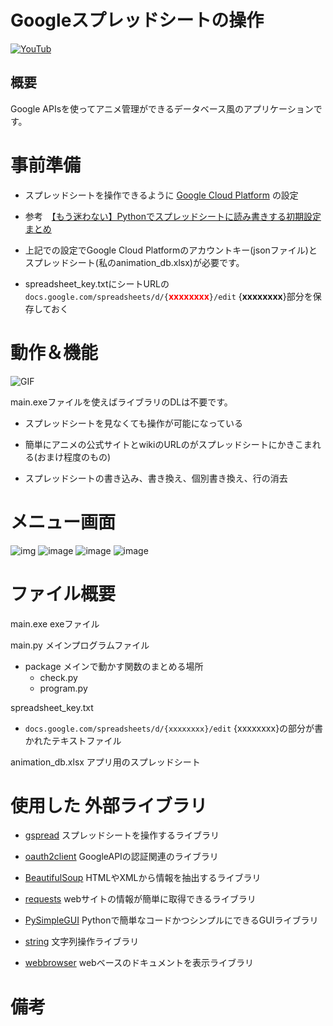 
# Googleスプレッドシートの操作
[![YouTub](https://user-images.githubusercontent.com/69783019/115862464-28564680-a46f-11eb-92e5-808735bf9aab.jpg)](https://youtu.be/w8SghIEXhXY)


## 概要
Google APIsを使ってアニメ管理ができるデータベース風のアプリケーションです。


# 事前準備
* スプレッドシートを操作できるように [Google Cloud Platform](https://console.cloud.google.com/apis/library?folder=&organizationId=&project=tidal-mode-303814) の設定

* 参考　[【もう迷わない】Pythonでスプレッドシートに読み書きする初期設定まとめ](https://tanuhack.com/operate-spreadsheet/)

* 上記での設定でGoogle Cloud Platformのアカウントキー(jsonファイル)とスプレッドシート(私のanimation_db.xlsx)が必要です。

* spreadsheet_key.txtにシートURLの
`docs.google.com/spreadsheets/d/{`**<font color="Red">xxxxxxxx</font>**`}/edit`
{**xxxxxxxx**}部分を保存しておく

# 動作＆機能
![GIF](https://user-images.githubusercontent.com/69783019/114362948-dc73e980-9bb2-11eb-91fa-ad4d3c670857.gif)

main.exeファイルを使えばライブラリのDLは不要です。


* スプレッドシートを見なくても操作が可能になっている

* 簡単にアニメの公式サイトとwikiのURLのがスプレッドシートにかきこまれる(おまけ程度のもの)

* スプレッドシートの書き込み、書き換え、個別書き換え、行の消去

# メニュー画面
![img](https://user-images.githubusercontent.com/69783019/112752730-5d59af80-900f-11eb-8053-44bacb5e8deb.png)
![image](https://user-images.githubusercontent.com/69783019/112761836-087e5f00-9038-11eb-9b77-dd48e4dffa70.png)
![image](https://user-images.githubusercontent.com/69783019/112761838-0d431300-9038-11eb-90cc-f01bd6e4556c.png)
![image](https://user-images.githubusercontent.com/69783019/112762046-ce618d00-9038-11eb-86b1-4fba53a70f95.png)

# ファイル概要
main.exe exeファイル

main.py メインプログラムファイル

* package メインで動かす関数のまとめる場所
    * check.py
    * program.py

spreadsheet_key.txt 
* `docs.google.com/spreadsheets/d/{xxxxxxxx}/edit`
 {xxxxxxxx}の部分が書かれたテキストファイル


animation_db.xlsx アプリ用のスプレッドシート

# 使用した 外部ライブラリ
* [gspread](https://gspread.readthedocs.io/en/latest/)
 スプレッドシートを操作するライブラリ

* [oauth2client](https://oauth2client.readthedocs.io/en/latest/)
 GoogleAPIの認証関連のライブラリ
* [BeautifulSoup](https://pypi.org/project/beautifulsoup4/)
 HTMLやXMLから情報を抽出するライブラリ
* [requests](https://pypi.org/project/requests/)
 webサイトの情報が簡単に取得できるライブラリ
* [PySimpleGUI](https://pypi.org/project/PySimpleGUI/)
 Pythonで簡単なコードかつシンプルにできるGUIライブラリ
* [string](https://pypi.org/project/strings/)
 文字列操作ライブラリ
* [webbrowser](https://docs.python.org/ja/3/library/webbrowser.html)
 webベースのドキュメントを表示ライブラリ

# 備考
